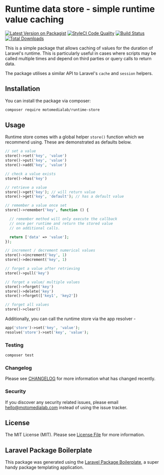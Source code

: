 # Runtime data store - simple runtime value caching

[![Latest Version on Packagist](https://img.shields.io/packagist/v/motomedialab/runtime-store.svg?style=flat-square)](https://packagist.org/packages/motomedialab/runtime-store)
[![StyleCI Code Quality](https://github.styleci.io/repos/211288585/shield?style=flat-square)](https://github.styleci.io/repos/211288585)
[![Build Status](https://img.shields.io/travis/motomedialab/runtime-store/master.svg?style=flat-square)](https://travis-ci.org/motomedialab/runtime-store)
[![Total Downloads](https://img.shields.io/packagist/dt/motomedialab/runtime-store.svg?style=flat-square)](https://packagist.org/packages/motomedialab/runtime-store)

This is a simple package that allows caching of values for the duration of Laravel's runtime.
This is particularly useful in cases where scripts may be called multiple times and depend on
third parties or query calls to return data.

The package utilises a similar API to Laravel's `cache` and `session` helpers.

## Installation

You can install the package via composer:

```bash
composer require motomedialab/runtime-store
```

## Usage

Runtime store comes with a global helper `store()` function which we recommend using. These are demonstrated as defaults below.

``` php
// set a value
store()->set('key', 'value')
store()->put('key', 'value')
store()->add('key', 'value')

// check a value exists
store()->has('key')

// retrieve a value
store()->get('key'); // will return value
store()->get('key', 'default'); // has a default value

// remember a value once set
store()->remember('key', function () {

  // remember method will only execute the callback
  // once per runtime and return the stored value
  // on additional calls.

  return ['data' => 'value'];
});

// increment / decrement numerical values
store()->increment('key', 1)
store()->decrement('key', 1)

// forget a value after retrieving
store()->pull('key')

// forget a value/ multiple values
store()->forget('key')
store()->delete('key')
store()->forget(['key1', 'key2'])

// forget all values
store()->clear()
```

Additionally, you can call the runtime store via the app resolver - 

```php
app('store')->set('key', 'value');
resolve('store')->set('key', 'value');
```

### Testing

``` bash
composer test
```

### Changelog

Please see [CHANGELOG](CHANGELOG.md) for more information what has changed recently.

### Security

If you discover any security related issues, please email hello@motomedialab.com instead of using the issue tracker.

## License

The MIT License (MIT). Please see [License File](LICENSE.md) for more information.

## Laravel Package Boilerplate

This package was generated using the [Laravel Package Boilerplate](https://laravelpackageboilerplate.com), a super handy
package templating application.
